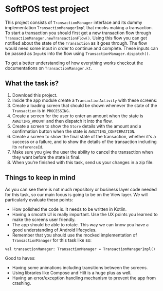 # SoftPOS test project
This project consists of `TransactionManager` interface and its dummy implementation `TransactionManagerImpl`
that mocks making a transaction.
To start a transaction you should first get a new transaction flow through `TransactionManager.newTransactionFlow()`.
Using this flow you can get notified about the state of the `Transaction` as it goes through.
The flow would need some input in order to continue and complete. These inputs can be passed as `Input`s into the flow using `TransactionManager.dispatch()`.

To get a better understanding of how everything works checkout the documentations on `TransactionManager.kt`.

## What the task is?
1. Download this project.
2. Inside the app module create a `TransactionActivity` with these screens:
3. Create a loading screen that should be shown whenever the state of the `Transaction` is in `PROCESSING`.
4. Create a screen for the user to enter an amount when the state is `AWAITING_AMOUNT` and then dispatch it into the flow.
5. Create a screen to show the `Store` details with the amount and a confirmation button when the state is `AWAITING_CONFIRMATION`.
6. Create a screen to show the final state of the transaction, whether it's a success or a failure, and to show the details of the transaction including its `referenceId`.
7. Make sure you give the user the ability to cancel the transaction when they want before the state is final.
8. When you're finished with this task, send us your changes in a zip file.

## Things to keep in mind
As you can see there is not much repository or business layer code needed for this task, so our main focus
is going to be on the View layer. We will particularly evaluate these points:
- How polished the code is. It needs to be written in Kotlin.
- Having a smooth UI is really important. Use the UX points you learned to make the screens user friendly.
- The app should be able to rotate. This way we can know you have a good understanding of Android lifecycles.
- Remember that you should use the mocked implementation of `TransactionManager` for this task like so:
```
val transactionManager: TransactionManager = TransactionManagerImpl()
```

Good to haves:
- Having some animations including transitions between the screens.
- Using libraries like Compose and Hilt is a huge plus as well.
- Having an error/exception handling mechanism to prevent the app from crashing.